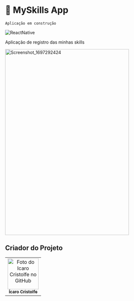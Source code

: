 <h1>🔰 MySkills App </h1>

``Aplicação em construção ``

![ReactNative](https://img.shields.io/badge/React_Native-20232A?style=for-the-badge&logo=react&logoColor=61DAFB)

<p>Aplicação de registro das minhas skills
</p>


<a data-flickr-embed="true" href="https://www.flickr.com/photos/196553482@N03/53266926760/in/dateposted-public/" title="Screenshot_1697292424"><img src="https://live.staticflickr.com/65535/53266926760_f6ff87ab1a_o.png" width="400" height="600" alt="Screenshot_1697292424"/></a>

## Criador do Projeto
<table>
  <tr>
    <td align="center">
      <a href="#">
        <img src="https://avatars.githubusercontent.com/u/82662425?v=4" width="100px;" alt="Foto do Icaro Cristolfe no GitHub"/><br>
        <sub>
          <b>Ícaro Cristolfe</b>
        </sub>
      </a>
    </td>
  </tr>
</table>
